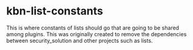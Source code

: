 # kbn-list-constants

This is where constants of lists should go that are going to be shared
among plugins. This was originally created to remove the dependencies between security_solution
and other projects such as lists.
